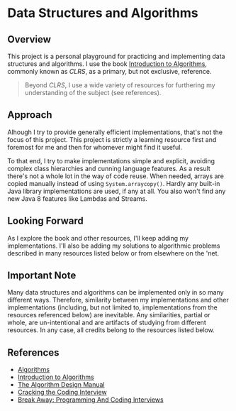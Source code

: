 # Data Structures and Algorithms

## Overview

This project is a personal playground for practicing and implementing data structures and algorithms. I use the book [Introduction to Algorithms][2], commonly known as _CLRS_, as a primary, but not exclusive, reference.

> Beyond _CLRS_, I use a wide variety of resources for furthering my understanding of the subject (see references).

## Approach

Alhough I try to provide generally efficient implementations, that's not the focus of this project. This project is strictly a learning resource first and foremost for me and then for whomever might find it useful.

To that end, I try to make implementations simple and explicit, avoiding complex class hierarchies and cunning language features. As a result there's not a whole lot in the way of code reuse. When needed, arrays are copied manually instead of using `System.arraycopy()`. Hardly any built-in Java library implementations are used, if any at all. You also won't find any new Java 8 features like Lambdas and Streams.

## Looking Forward

As I explore the book and other resources, I'll keep adding my implementations. I'll also be adding my solutions to algorithmic problems described in many resources listed below or from elsewhere on the 'net.


## Important Note

Many data structures and algorithms can be implemented only in so many different ways. Therefore, similarity between my implementations and other implementations (including, but not limited to, implementations from the resources referenced below) are inevitable. Any similarities, partial or whole, are un-intentional and are artifacts of studying from different resources. In any case, all credits belong to the resources listed below.

## References

* [Algorithms][1]
* [Introduction to Algorithms][2]
* [The Algorithm Design Manual][3]
* [Cracking the Coding Interview][4]
* [Break Away: Programming And Coding Interviews][5]

[1]: http://amzn.to/1JtSmIs
[2]: http://amzn.to/1KxgvIU
[3]: http://amzn.to/1WG2Vdn
[4]: http://amzn.to/1WG31Bz
[5]: http://bit.ly/1TVbuix
